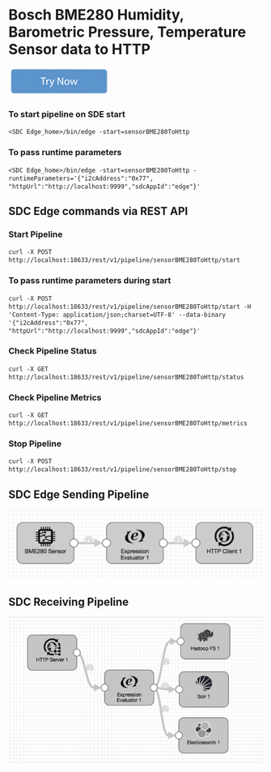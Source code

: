 #  Bosch BME280 Humidity, Barometric Pressure, Temperature Sensor data to HTTP

[![Try Now](../trynow.png)](http://localhost:18630?pipelineTitle=sensorBME280ToHttp&importPipelineFromUrl=https://raw.githubusercontent.com/streamsets/datacollector-edge/blob/master/resources/samplePipelines/sensorBME280ToHttp/pipeline.json)

### To start pipeline on SDE start

    <SDC Edge_home>/bin/edge -start=sensorBME280ToHttp

### To pass runtime parameters

    <SDC Edge_home>/bin/edge -start=sensorBME280ToHttp -runtimeParameters='{"i2cAddress":"0x77", "httpUrl":"http://localhost:9999","sdcAppId":"edge"}'

## SDC Edge commands via REST API

### Start Pipeline
    curl -X POST http://localhost:18633/rest/v1/pipeline/sensorBME280ToHttp/start

### To pass runtime parameters during start
    curl -X POST http://localhost:18633/rest/v1/pipeline/sensorBME280ToHttp/start -H 'Content-Type: application/json;charset=UTF-8' --data-binary '{"i2cAddress":"0x77", "httpUrl":"http://localhost:9999","sdcAppId":"edge"}'

### Check Pipeline Status
    curl -X GET http://localhost:18633/rest/v1/pipeline/sensorBME280ToHttp/status

### Check Pipeline Metrics
    curl -X GET http://localhost:18633/rest/v1/pipeline/sensorBME280ToHttp/metrics

### Stop Pipeline
    curl -X POST http://localhost:18633/rest/v1/pipeline/sensorBME280ToHttp/stop


## SDC Edge Sending Pipeline

![Image of SDC Edge Sending Pipeline](edge.png)


## SDC Receiving Pipeline

![Image of SDC Receiving Pipeline](sdchttp.png)
